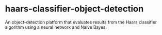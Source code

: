 # haars-classifier-object-detection 
An object-detection platform that evaluates results from the Haars classifier algorithm using a neural network and Naive Bayes.
